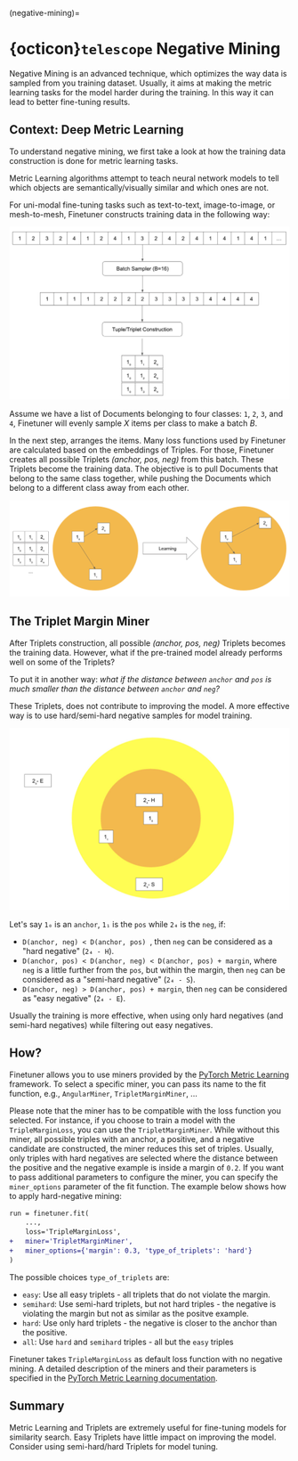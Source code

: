 (negative-mining)=
# {octicon}`telescope` Negative Mining

Negative Mining is an advanced technique, which optimizes the way data is sampled from you training dataset.
Usually, it aims at making the metric learning tasks for the model harder during the training. 
In this way it can lead to better fine-tuning results.

## Context: Deep Metric Learning

To understand negative mining, we first take a look at how the training data 
construction is done for metric learning tasks.

Metric Learning algorithms attempt to teach neural network models to tell
which objects are semantically/visually similar and which ones are not.

For uni-modal fine-tuning tasks such as text-to-text, image-to-image, or mesh-to-mesh,
Finetuner constructs training data in the following way:

![batch-sample](../imgs/batch-sampling.png)

Assume we have a list of Documents belonging to four classes: `1`, `2`, `3`, and `4`,
Finetuner will evenly sample *X* items per class to make a batch *B*.

In the next step, arranges the items.
Many loss functions used by Finetuner are calculated based on the embeddings of Triples. 
For those, Finetuner creates all possible Triplets *(anchor, pos, neg)* from this batch.
These Triplets become the training data.
The objective is to pull Documents that belong to the same class together,
while pushing the Documents which belong to a different class away from each other.

![training](../imgs/metric-train.png)


## The Triplet Margin Miner

After Triplets construction,
all possible *(anchor, pos, neg)* Triplets becomes the training data.
However, what if the pre-trained model already performs well on some of the Triplets?

To put it in another way: *what if the distance between `anchor` and `pos` is much smaller than
the distance between `anchor` and `neg`?*

These Triplets, does not contribute to improving the model.
A more effective way is to use hard/semi-hard negative samples for model training.

![mining](../imgs/mining.png)

Let's say `1₀` is an `anchor`, `1₁` is the `pos` while `2₄` is the `neg`, if:

+ `D(anchor, neg) < D(anchor, pos) `, then `neg` can be considered as a "hard negative" (`2₄ - H`).
+ `D(anchor, pos) < D(anchor, neg) < D(anchor, pos) + margin`, where `neg` is a little further from the `pos`, but within the margin, then `neg` can be considered as a "semi-hard negative" (`2₄ - S`).
+ `D(anchor, neg) > D(anchor, pos) + margin`, then `neg` can be considered as "easy negative" (`2₄ - E`).

Usually the training is more effective, when using only hard negatives (and semi-hard negatives) while filtering out easy negatives.

## How?

Finetuner allows you to use miners provided by the [PyTorch Metric Learning](https://kevinmusgrave.github.io/pytorch-metric-learning) framework.
To select a specific miner, you can pass its name to the fit function, e.g., `AngularMiner`, `TripletMarginMiner`, ...

Please note that the miner has to be compatible with the loss function you selected.
For instance, if you choose to train a model with the `TripleMarginLoss`, you can use the `TripletMarginMiner`.
While without this miner, all possible triples with an anchor, a positive, and a negative candidate are constructed, the miner reduces this set of triples.
Usually, only triples with hard negatives are selected where the distance between the positive and the negative example is inside a margin of `0.2`.
If you want to pass additional parameters to configure the miner, you can specify the `miner_options` parameter of the fit function.
The example below shows how to apply hard-negative mining:

```diff
run = finetuner.fit(
    ...,
    loss='TripleMarginLoss',
+   miner='TripletMarginMiner',
+   miner_options={'margin': 0.3, 'type_of_triplets': 'hard'}
)
```

The possible choices `type_of_triplets` are:

+ `easy`: Use all easy triplets - all triplets that do not violate the margin.
+ `semihard`: Use semi-hard triplets, but not hard triples - the negative is violating the margin but not as similar as the positve example.
+ `hard`: Use only hard triplets - the negative is closer to the anchor than the positive.
+ `all`: Use `hard` and `semihard` triples - all but the `easy` triples

Finetuner takes `TripleMarginLoss` as default loss function with no negative mining.
A detailed description of the miners and their parameters is specified in the [PyTorch Metric Learning documentation](https://kevinmusgrave.github.io/pytorch-metric-learning/miners/).

## Summary

Metric Learning and Triplets are extremely useful for fine-tuning models for similarity search.
Easy Triplets have little impact on improving the model.
Consider using semi-hard/hard Triplets for model tuning.